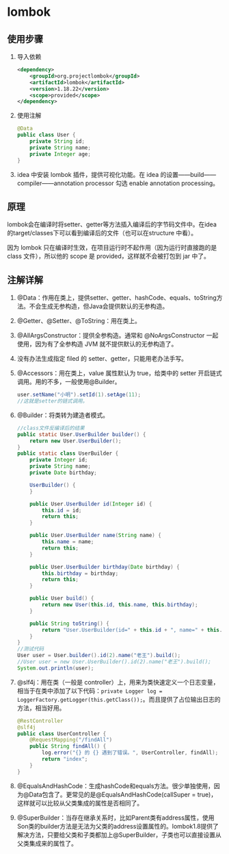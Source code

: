 # lombok

## 使用步骤

1. 导入依赖

   ```xml
   <dependency>
       <groupId>org.projectlombok</groupId>
       <artifactId>lombok</artifactId>
       <version>1.18.22</version>
       <scope>provided</scope>
   </dependency>
   ```

2. 使用注解

   ```java
   @Data
   public class User {
       private String id;
       private String name;
       private Integer age;
   }
   ```

3. idea 中安装 lombok 插件，提供可视化功能。在 idea 的设置——build——compiler——annotation processor 勾选 enable annotation processing。

## 原理

lombok会在编译时将setter、getter等方法插入编译后的字节码文件中。在idea的target/classes下可以看到编译后的文件（也可以在structure 中看）。

因为 lombok 只在编译时生效，在项目运行时不起作用（因为运行时直接跑的是 class 文件），所以他的 scope 是 provided，这样就不会被打包到 jar 中了。

## 注解详解

1. @Data：作用在类上，提供setter、getter、hashCode、equals、toString方法。不会生成无参构造，但Java会提供默认的无参构造。

2. @Getter、@Setter、@ToString：用在类上。

3. @AllArgsConstructor：提供全参构造。通常和 @NoArgsConstructor 一起使用，因为有了全参构造 JVM 就不提供默认的无参构造了。

4. 没有办法生成指定 filed 的 setter、getter，只能用老办法手写。

5. @Accessors：用在类上，value 属性默认为 true，给类中的 setter 开启链式调用。用的不多，一般使用@Builder。

   ```java
   user.setName("小明").setId(1).setAge(11);
   //这就是setter的链式调用。
   ```

6. @Builder：将类转为建造者模式。

   ```java
   //class文件反编译后的结果
   public static User.UserBuilder builder() {
       return new User.UserBuilder();
   }
   public static class UserBuilder {
       private Integer id;
       private String name;
       private Date birthday;
   
       UserBuilder() {
       }
   
       public User.UserBuilder id(Integer id) {
           this.id = id;
           return this;
       }
   
       public User.UserBuilder name(String name) {
           this.name = name;
           return this;
       }
   
       public User.UserBuilder birthday(Date birthday) {
           this.birthday = birthday;
           return this;
       }
   
       public User build() {
           return new User(this.id, this.name, this.birthday);
       }
   
       public String toString() {
           return "User.UserBuilder(id=" + this.id + ", name=" + this.name + ", birthday=" + this.birthday + ")";
       }
   }
   //测试代码
   User user = User.builder().id(2).name("老王").build();
   //User user = new User.UserBuilder().id(2).name("老王").build();
   System.out.println(user);
   ```

7. @slf4j：用在类（一般是 controller）上，用来为类快速定义一个日志变量，相当于在类中添加了以下代码：`private Logger log = LoggerFactory.getLogger(this.getClass());`。而且提供了占位输出日志的方法，相当好用。

   ```java
   @RestController
   @slf4j
   public class UserController {
       @RequestMapping("/findAll")
       public String findAll() {
           log.error("{} 的 {} 遇到了错误。", UserController, findAll);
           return "index";
       }
   }
   ```

8. @EqualsAndHashCode：生成hashCode和equals方法。很少单独使用，因为@Data包含了。更常见的是@EqualsAndHashCode(callSuper = true)，这样就可以比较从父类集成的属性是否相同了。

9. @SuperBuilder：当存在继承关系时，比如Parent类有address属性，使用Son类的builder方法是无法为父类的address设置属性的。lombok1.8提供了解决方法，只要给父类和子类都加上@SuperBuilder，子类也可以直接设置从父类集成来的属性了。

